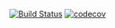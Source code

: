 [![Build Status](https://travis-ci.org/lidaobing/go-iptux.svg?branch=master)](https://travis-ci.org/lidaobing/go-iptux)
[![codecov](https://codecov.io/gh/lidaobing/go-iptux/branch/master/graph/badge.svg)](https://codecov.io/gh/lidaobing/go-iptux)
